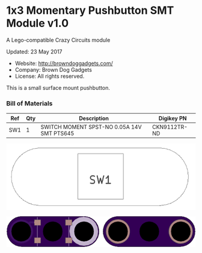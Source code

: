 <!--- start title --->
# 1x3 Momentary Pushbutton SMT Module v1.0
A Lego-compatible Crazy Circuits module

Updated: 23 May 2017
- Website: http://browndoggadgets.com/
- Company: Brown Dog Gadgets
- License: All rights reserved.
<!--- end title --->

This is a small surface mount pushbutton.

<!--- bom start --->
### Bill of Materials

|Ref|Qty|Description|Digikey PN|
|---|---|-----------|------|
|SW1|1|SWITCH MOMENT SPST-NO 0.05A 14V SMT PTS645|CKN9112TR-ND|


<!--- bom end --->
![Assembly Diagram](assembly.png)

![Gerber Preview](preview.png)

